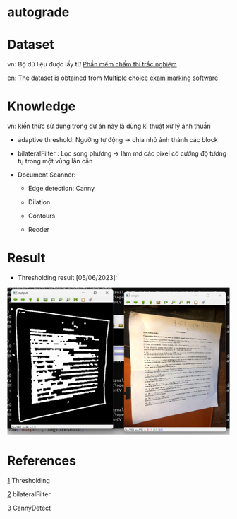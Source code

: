 # autograde

# Dataset

vn: Bộ dữ liệu được lấy từ [Phần mềm chấm thi trắc nghiệm](https://www.chamthi.com/huongdan)

en: The dataset is obtained from [Multiple choice exam marking software](https://www.chamthi.com/huongdan)


# Knowledge

vn: kiến thức sử dụng trong dự án này là dùng kĩ thuật xử lý ảnh thuần

- adaptive threshold: Ngưỡng tự động -> chia nhỏ ảnh thành các block

- bilateralFilter   : Lọc song phương -> làm mờ các pixel có cường độ tương tụ trong một vùng lân cận


- Document Scanner:

  + Edge detection: Canny
  
  + Dilation

  + Contours

  + Reoder


# Result


- Thresholding result [05/06/2023]:

![a](demo/demo5.png)


# References

[1](https://www.phamduytung.com/blog/2020-12-24-thresholding/) Thresholding

[2](https://aiots.vn/phan-9-loc-anh-su-dung-tich-chap-trong-opencv/#9) bilateralFilter

[3](https://vinbigdata.com/kham-pha/canny-phat-hien-canh-trong-opencv-huong-dan-chi-tiet-tung-buoc.html) CannyDetect